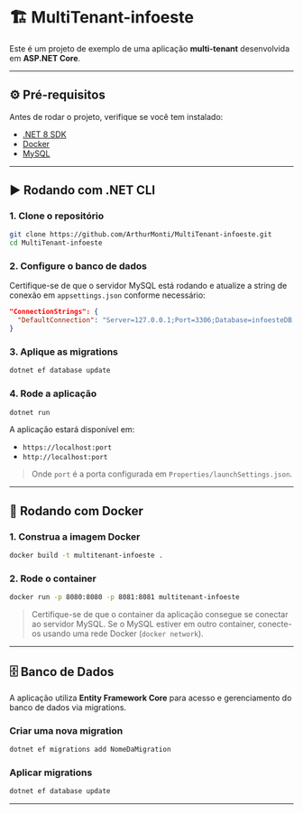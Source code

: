 # 🏗️ MultiTenant-infoeste

Este é um projeto de exemplo de uma aplicação **multi-tenant** desenvolvida em **ASP.NET Core**.

---

## ⚙️ Pré-requisitos

Antes de rodar o projeto, verifique se você tem instalado:

* [.NET 8 SDK](https://dotnet.microsoft.com/download/dotnet/8.0)
* [Docker](https://www.docker.com/products/docker-desktop)
* [MySQL](https://www.mysql.com/downloads/)

---

## ▶️ Rodando com .NET CLI

### 1. Clone o repositório

```bash
git clone https://github.com/ArthurMonti/MultiTenant-infoeste.git
cd MultiTenant-infoeste
```

### 2. Configure o banco de dados

Certifique-se de que o servidor MySQL está rodando e atualize a string de conexão em `appsettings.json` conforme necessário:

```json
"ConnectionStrings": {
  "DefaultConnection": "Server=127.0.0.1;Port=3306;Database=infoesteDB;Uid=root;Pwd=infoeste123;"
}
```

### 3. Aplique as migrations

```bash
dotnet ef database update
```

### 4. Rode a aplicação

```bash
dotnet run
```

A aplicação estará disponível em:

* `https://localhost:port`
* `http://localhost:port`

> Onde `port` é a porta configurada em `Properties/launchSettings.json`.

---

## 🐳 Rodando com Docker

### 1. Construa a imagem Docker

```bash
docker build -t multitenant-infoeste .
```

### 2. Rode o container

```bash
docker run -p 8080:8080 -p 8081:8081 multitenant-infoeste
```

> Certifique-se de que o container da aplicação consegue se conectar ao servidor MySQL.
> Se o MySQL estiver em outro container, conecte-os usando uma rede Docker (`docker network`).

---

## 🗄️ Banco de Dados

A aplicação utiliza **Entity Framework Core** para acesso e gerenciamento do banco de dados via migrations.

### Criar uma nova migration

```bash
dotnet ef migrations add NomeDaMigration
```

### Aplicar migrations

```bash
dotnet ef database update
```

---


